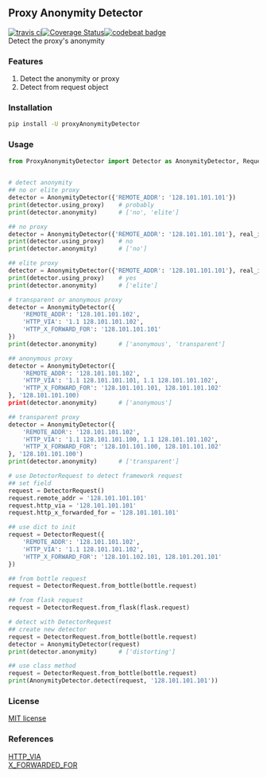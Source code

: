 ## Proxy Anonymity Detector
[![travis ci](https://travis-ci.org/ezirmusitua/proxy-anonymity-detector.svg?branch=master)](https://travis-ci.org/ezirmusitua/proxy-anonymity-detector)[![Coverage Status](https://coveralls.io/repos/github/ezirmusitua/proxy-anonymity-detector/badge.svg?branch=master)](https://coveralls.io/github/ezirmusitua/proxy-anonymity-detector?branch=master)[![codebeat badge](https://codebeat.co/badges/1bd900a8-4bc3-48b9-bccb-3747061ae910)](https://codebeat.co/projects/github-com-ezirmusitua-proxy-anonymity-detector-master)  
Detect the proxy's anonymity  
  
### Features   
1. Detect the anonymity or proxy  
3. Detect from request object    
    
### Installation  
```bash    
pip install -U proxyAnonymityDetector
```  

### Usage  
```python  
from ProxyAnonymityDetector import Detector as AnonymityDetector, Request as DetectorRequest  

  
# detect anonymity  
## no or elite proxy
detector = AnonymityDetector({'REMOTE_ADDR': '128.101.101.101'})
print(detector.using_proxy)    # probably
print(detector.anonymity)      # ['no', 'elite']  

## no proxy
detector = AnonymityDetector({'REMOTE_ADDR': '128.101.101.101'}, real_ip_address='128.101.101.101')
print(detector.using_proxy)    # no
print(detector.anonymity)      # ['no']  

## elite proxy
detector = AnonymityDetector({'REMOTE_ADDR': '128.101.101.101'}, real_ip_address='128.101.101.100')
print(detector.using_proxy)    # yes
print(detector.anonymity)      # ['elite']

# transparent or anonymous proxy
detector = AnonymityDetector({
    'REMOTE_ADDR': '128.101.101.102',
    'HTTP_VIA': '1.1 128.101.101.102',
    'HTTP_X_FORWARD_FOR': '128.101.101.101'
})
print(detector.anonymity)      # ['anonymous', 'transparent']  

## anonymous proxy
detector = AnonymityDetector({
    'REMOTE_ADDR': '128.101.101.102',
    'HTTP_VIA': '1.1 128.101.101.101, 1.1 128.101.101.102',
    'HTTP_X_FORWARD_FOR': '128.101.101.101, 128.101.101.102'
}, '128.101.101.100)
print(detector.anonymity)      # ['anonymous']  

## transparent proxy
detector = AnonymityDetector({
    'REMOTE_ADDR': '128.101.101.102',
    'HTTP_VIA': '1.1 128.101.101.100, 1.1 128.101.101.102',
    'HTTP_X_FORWARD_FOR': '128.101.101.100, 128.101.101.102'
}, '128.101.101.100')
print(detector.anonymity)      # ['transparent']

# use DetectorRequest to detect framework request
## set field  
request = DetectorRequest()
request.remote_addr = '128.101.101.101'
request.http_via = '128.101.101.101'
request.http_x_forwarded_for = '128.101.101.101'  

## use dict to init
request = DetectorRequest({
    'REMOTE_ADDR': '128.101.101.102',
    'HTTP_VIA': '1.1 128.101.101.102',
    'HTTP_X_FORWARD_FOR': '128.101.102.101, 128.101.201.101'
})  

## from bottle request
request = DetectorRequest.from_bottle(bottle.request)  

## from flask request  
request = DetectorRequest.from_flask(flask.request)  

# detect with DetectorRequest
## create new detector  
request = DetectorRequest.from_bottle(bottle.request)
detector = AnonymityDetector(request)
print(detector.anonymity)      # ['distorting']  

## use class method
request = DetectorRequest.from_bottle(bottle.request)
print(AnonymityDetector.detect(request, '128.101.101.101'))
```  

### License  
[MIT license](https://opensource.org/licenses/MIT)  

### References  
[HTTP_VIA](https://developer.mozilla.org/en-US/docs/Web/HTTP/Headers/Via)  
[X_FORWARDED_FOR](https://developer.mozilla.org/en-US/docs/Web/HTTP/Headers/X-Forwarded-For)  
